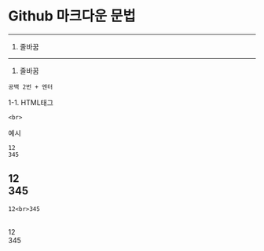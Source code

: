 # Github 마크다운 문법  
---

 1. 줄바꿈


---

1. 줄바꿈
```
공백 2번 + 엔터
```
1-1. HTML태그
```
<br>
```

예시
```
12  
345
```
12  
345
---
```
12<br>345

```
<br>
12<br>345
